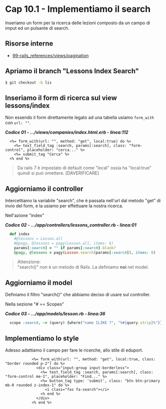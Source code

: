 # <a name="top"></a> Cap 10.1 - Implementiamo il search

Inseriamo un form per la ricerca delle lezioni composto da un campo di imput ed un pulsante di search.



## Risorse interne

- [99-rails_references/views/pagination]()



## Apriamo il branch "Lessons Index Search"

```bash
$ git checkout -b lis
```



## Inseriamo il form di ricerca sul view lessons/index

Non essendo il form direttamente legato ad una tabella usiamo `form_with` con `url: ""`.

***Codice 01 - .../views/companies/index.html.erb - linea:112***

```html+erb
  <%= form_with(url: "", method: "get", local:true) do %>
    <%= text_field_tag :search, params[:search], class: "form-control", placeholder: "cerca..." %>
    <%= submit_tag "Cerca" %>
  <% end %>
```

> Da rails 7 è impostato di default come "local" ossia ha "local:true" quindi si può omettere. [DAVERIFICARE]



## Aggiorniamo il controller

Intercettiamo la variabile "search", che è passata nell'url dal metodo "get" di invio del form, e la usiamo per effettuare la nostra ricerca.

Nell'azione "index"

***Codice 02 - .../app/controllers/lessons_controller.rb - linea:01***

```ruby
  def index
    #@lessons = Lesson.all
    #@pagy, @lessons = pagy(Lesson.all, items: 6)
    params[:search] = "" if params[:search].blank?
    @pagy, @lessons = pagy(Lesson.search(params[:search]), items: 6)
```

> Attenzione:</br> 
> "search()" non è un metodo di Rails. La definiamo **noi** nel model.



## Aggiorniamo il model

Definiamo il filtro "search()" che abbiamo deciso di usare sul controller. 

Nella sezione "# == Scopes"

***Codice 03 - .../app/models/lesson.rb - linea:36***

```ruby
  scope :search, -> (query) {where("name ILIKE ?", "%#{query.strip}%")}
```



## Implementiamo lo style

Adesso adattiamo il campo per fare le ricerche, allo stile di eduport.

```html+erb
            <%= form_with(url: "", method: "get", local:true, class: "border rounded p-2") do %>
              <div class="input-group input-borderless">
                <%= text_field_tag :search, params[:search], class: "form-control me-1", placeholder: "Find..." %>
                <%= button_tag type: 'submit', class: "btn btn-primary mb-0 rounded z-index-1" do %>
                  <i class="fas fa-search"></i>
                <% end %>
              </div>
            <% end %>
```


